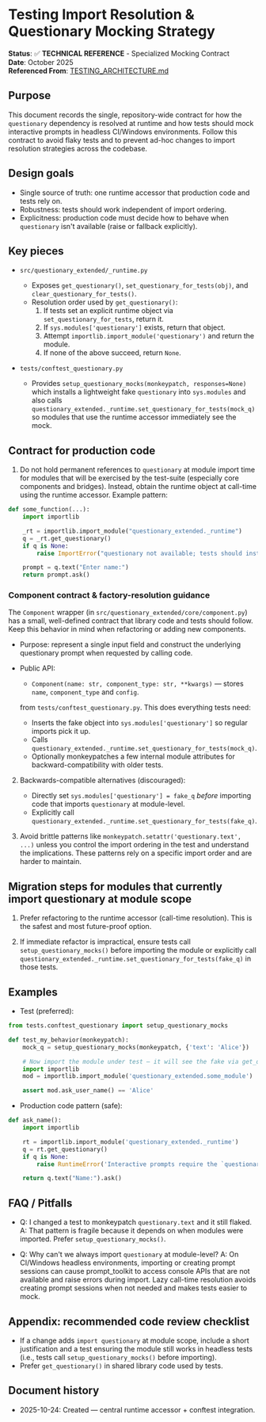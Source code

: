 # Testing Import Resolution & Questionary Mocking Strategy

**Status**: ✅ **TECHNICAL REFERENCE** - Specialized Mocking Contract  
**Date**: October 2025  
**Referenced From**: [TESTING_ARCHITECTURE.md](TESTING_ARCHITECTURE.md)

## Purpose

This document records the single, repository-wide contract for how the
`questionary` dependency is resolved at runtime and how tests should mock
interactive prompts in headless CI/Windows environments. Follow this
contract to avoid flaky tests and to prevent ad-hoc changes to import
resolution strategies across the codebase.

## Design goals

- Single source of truth: one runtime accessor that production code and
  tests rely on.
- Robustness: tests should work independent of import ordering.
- Explicitness: production code must decide how to behave when `questionary`
  isn't available (raise or fallback explicitly).

## Key pieces

- `src/questionary_extended/_runtime.py`

  - Exposes `get_questionary()`, `set_questionary_for_tests(obj)`, and
    `clear_questionary_for_tests()`.
  - Resolution order used by `get_questionary()`:
    1. If tests set an explicit runtime object via `set_questionary_for_tests`,
       return it.
    2. If `sys.modules['questionary']` exists, return that object.
    3. Attempt `importlib.import_module('questionary')` and return the module.
    4. If none of the above succeed, return `None`.

- `tests/conftest_questionary.py`
  - Provides `setup_questionary_mocks(monkeypatch, responses=None)` which
    installs a lightweight fake `questionary` into `sys.modules` and also
    calls `questionary_extended._runtime.set_questionary_for_tests(mock_q)` so
    modules that use the runtime accessor immediately see the mock.

## Contract for production code

1. Do not hold permanent references to `questionary` at module import time
   for modules that will be exercised by the test-suite (especially core
   components and bridges). Instead, obtain the runtime object at call-time
   using the runtime accessor. Example pattern:

```py
def some_function(...):
    import importlib

    _rt = importlib.import_module("questionary_extended._runtime")
    q = _rt.get_questionary()
    if q is None:
        raise ImportError("questionary not available; tests should install a mock via setup_questionary_mocks()")

    prompt = q.text("Enter name:")
    return prompt.ask()
```

### Component contract & factory-resolution guidance

The `Component` wrapper (in `src/questionary_extended/core/component.py`) has a small, well-defined contract that library code and tests should follow. Keep this behavior in mind when refactoring or adding new components.

- Purpose: represent a single input field and construct the underlying
  questionary prompt when requested by calling code.
- Public API:

  - `Component(name: str, component_type: str, **kwargs)` — stores `name`,
    `component_type` and `config`.

  from `tests/conftest_questionary.py`. This does everything tests need:

  - Inserts the fake object into `sys.modules['questionary']` so regular
    imports pick it up.
  - Calls `questionary_extended._runtime.set_questionary_for_tests(mock_q)`.
  - Optionally monkeypatches a few internal module attributes for
    backward-compatibility with older tests.

2. Backwards-compatible alternatives (discouraged):

   - Directly set `sys.modules['questionary'] = fake_q` _before_ importing
     code that imports `questionary` at module-level.
   - Explicitly call `questionary_extended._runtime.set_questionary_for_tests(fake_q)`.

3. Avoid brittle patterns like `monkeypatch.setattr('questionary.text', ...)`
   unless you control the import ordering in the test and understand the
   implications. These patterns rely on a specific import order and are
   harder to maintain.

## Migration steps for modules that currently import questionary at module scope

1. Prefer refactoring to the runtime accessor (call-time resolution). This is
   the safest and most future-proof option.

2. If immediate refactor is impractical, ensure tests call
   `setup_questionary_mocks()` before importing the module or explicitly
   call `questionary_extended._runtime.set_questionary_for_tests(fake_q)` in
   those tests.

## Examples

- Test (preferred):

```py
from tests.conftest_questionary import setup_questionary_mocks

def test_my_behavior(monkeypatch):
    mock_q = setup_questionary_mocks(monkeypatch, {'text': 'Alice'})

    # Now import the module under test — it will see the fake via get_questionary
    import importlib
    mod = importlib.import_module('questionary_extended.some_module')

    assert mod.ask_user_name() == 'Alice'
```

- Production code pattern (safe):

```py
def ask_name():
    import importlib

    rt = importlib.import_module('questionary_extended._runtime')
    q = rt.get_questionary()
    if q is None:
        raise RuntimeError('Interactive prompts require the `questionary` package')

    return q.text("Name:").ask()
```

## FAQ / Pitfalls

- Q: I changed a test to monkeypatch `questionary.text` and it still flaked.
  A: That pattern is fragile because it depends on when modules were imported.
  Prefer `setup_questionary_mocks()`.

- Q: Why can't we always import `questionary` at module-level?
  A: On CI/Windows headless environments, importing or creating prompt
  sessions can cause prompt_toolkit to access console APIs that are not
  available and raise errors during import. Lazy call-time resolution avoids
  creating prompt sessions when not needed and makes tests easier to mock.

## Appendix: recommended code review checklist

- If a change adds `import questionary` at module scope, include a short
  justification and a test ensuring the module still works in headless tests
  (i.e., tests call `setup_questionary_mocks()` before importing).
- Prefer `get_questionary()` in shared library code used by tests.

## Document history

- 2025-10-24: Created — central runtime accessor + conftest integration.
